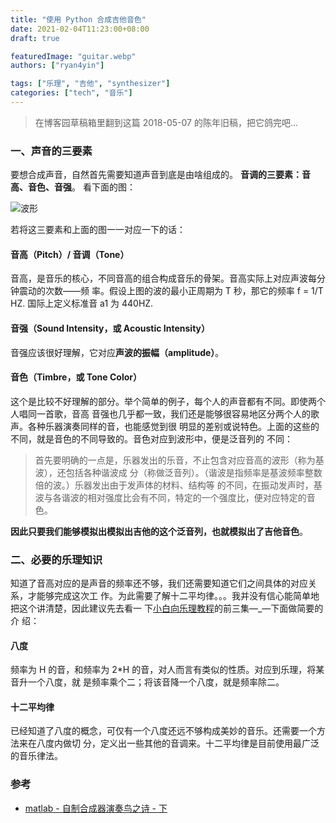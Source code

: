 ```yaml
---
title: "使用 Python 合成吉他音色"
date: 2021-02-04T11:23:00+08:00
draft: true

featuredImage: "guitar.webp"
authors: ["ryan4yin"]

tags: ["乐理", "吉他", "synthesizer"]
categories: ["tech", "音乐"]
---
```


> 在博客园草稿箱里翻到这篇 2018-05-07 的陈年旧稿，把它鸽完吧...

### 一、声音的三要素

要想合成声音，自然首先需要知道声音到底是由啥组成的。 **音调的三要素：音高、音色、音强**。
看下面的图：

![波形](/images/guitar-synthesizer/968138-20180507213043627-1481688349.gif)

若将这三要素和上面的图一一对应一下的话：

#### 音高（Pitch）/ 音调（Tone）

音高，是音乐的核心，不同音高的组合构成音乐的骨架。音高实际上对应声波每分钟震动的次数——频
率。假设上图的波的最小正周期为 T 秒，那它的频率 f = 1/T HZ. 国际上定义标准音 a1 为 440HZ.

#### 音强（Sound Intensity，或 Acoustic Intensity）

音强应该很好理解，它对应**声波的振幅（amplitude）**。

#### 音色（Timbre，或 Tone Color）

这个是比较不好理解的部分。举个简单的例子，每个人的声音都有不同。即使两个人唱同一首歌，音高
音强也几乎都一致，我们还是能够很容易地区分两个人的歌声。各种乐器演奏同样的音，也能感觉到很
明显的差别或说特色。上面的这些的不同，就是音色的不同导致的。音色对应到波形中，便是泛音列的
不同：

> 首先要明确的一点是，乐器发出的乐音，不止包含对应音高的波形（称为基波），还包括各种谐波成
> 分（称做泛音列）。（谐波是指频率是基波频率整数倍的波。）乐器发出由于发声体的材料、结构等
> 的不同，在振动发声时，基波与各谐波的相对强度比会有不同，特定的一个强度比，便对应特定的音
> 色。

**因此只要我们能够模拟出模拟出吉他的这个泛音列，也就模拟出了吉他音色**。

### 二、必要的乐理知识

知道了音高对应的是声音的频率还不够，我们还需要知道它们之间具体的对应关系，才能够完成这次工
作。为此需要了解十二平均律。。。我并没有信心能简单地把这个讲清楚，因此建议先去看一
下[小白向乐理教程](https://www.bilibili.com/video/av4500081/)的前三集—\_—下面做简要的介
绍：

#### 八度

频率为 H 的音，和频率为 2\*H 的音，对人而言有类似的性质。对应到乐理，将某音升一个八度，就
是频率乘个二；将该音降一个八度，就是频率除二。

#### 十二平均律

已经知道了八度的概念，可仅有一个八度还远不够构成美妙的音乐。还需要一个方法来在八度内做切
分，定义出一些其他的音调来。十二平均律是目前使用最广泛的音乐律法。

### 参考

- [matlab - 自制合成器演奏鸟之诗 - 下](https://www.bilibili.com/video/av2558198)
